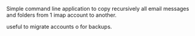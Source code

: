 Simple command line application to copy recursively all email messages and folders from 1 imap account to another.

useful to migrate accounts o for backups.